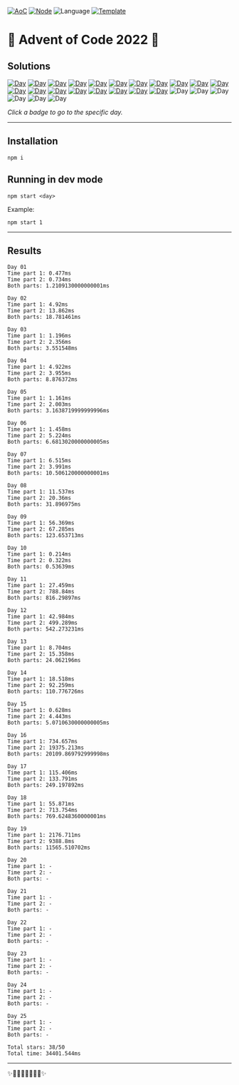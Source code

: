 <!-- Entries between SOLUTIONS and RESULTS tags are auto-generated -->

[![AoC](https://badgen.net/badge/AoC/2022/blue)](https://adventofcode.com/2022)
[![Node](https://badgen.net/badge/Node/v16.13.0+/blue)](https://nodejs.org/en/download/)
![Language](https://badgen.net/badge/Language/JavaScript/blue)
[![Template](https://badgen.net/badge/Template/aocrunner/blue)](https://github.com/caderek/aocrunner)

# 🎄 Advent of Code 2022 🎄

## Solutions

<!--SOLUTIONS-->

[![Day](https://badgen.net/badge/01/%E2%98%85%E2%98%85/green)](src/day01)
[![Day](https://badgen.net/badge/02/%E2%98%85%E2%98%85/green)](src/day02)
[![Day](https://badgen.net/badge/03/%E2%98%85%E2%98%85/green)](src/day03)
[![Day](https://badgen.net/badge/04/%E2%98%85%E2%98%85/green)](src/day04)
[![Day](https://badgen.net/badge/05/%E2%98%85%E2%98%85/green)](src/day05)
[![Day](https://badgen.net/badge/06/%E2%98%85%E2%98%85/green)](src/day06)
[![Day](https://badgen.net/badge/07/%E2%98%85%E2%98%85/green)](src/day07)
[![Day](https://badgen.net/badge/08/%E2%98%85%E2%98%85/green)](src/day08)
[![Day](https://badgen.net/badge/09/%E2%98%85%E2%98%85/green)](src/day09)
[![Day](https://badgen.net/badge/10/%E2%98%85%E2%98%85/green)](src/day10)
[![Day](https://badgen.net/badge/11/%E2%98%85%E2%98%85/green)](src/day11)
[![Day](https://badgen.net/badge/12/%E2%98%85%E2%98%85/green)](src/day12)
[![Day](https://badgen.net/badge/13/%E2%98%85%E2%98%85/green)](src/day13)
[![Day](https://badgen.net/badge/14/%E2%98%85%E2%98%85/green)](src/day14)
[![Day](https://badgen.net/badge/15/%E2%98%85%E2%98%85/green)](src/day15)
[![Day](https://badgen.net/badge/16/%E2%98%85%E2%98%85/green)](src/day16)
[![Day](https://badgen.net/badge/17/%E2%98%85%E2%98%85/green)](src/day17)
[![Day](https://badgen.net/badge/18/%E2%98%85%E2%98%85/green)](src/day18)
[![Day](https://badgen.net/badge/19/%E2%98%85%E2%98%85/green)](src/day19)
![Day](https://badgen.net/badge/20/%E2%98%86%E2%98%86/gray)
![Day](https://badgen.net/badge/21/%E2%98%86%E2%98%86/gray)
![Day](https://badgen.net/badge/22/%E2%98%86%E2%98%86/gray)
![Day](https://badgen.net/badge/23/%E2%98%86%E2%98%86/gray)
![Day](https://badgen.net/badge/24/%E2%98%86%E2%98%86/gray)
![Day](https://badgen.net/badge/25/%E2%98%86%E2%98%86/gray)

<!--/SOLUTIONS-->

_Click a badge to go to the specific day._

---

## Installation

```
npm i
```

## Running in dev mode

```
npm start <day>
```

Example:

```
npm start 1
```

---

## Results

<!--RESULTS-->

```
Day 01
Time part 1: 0.477ms
Time part 2: 0.734ms
Both parts: 1.2109130000000001ms
```

```
Day 02
Time part 1: 4.92ms
Time part 2: 13.862ms
Both parts: 18.781461ms
```

```
Day 03
Time part 1: 1.196ms
Time part 2: 2.356ms
Both parts: 3.551548ms
```

```
Day 04
Time part 1: 4.922ms
Time part 2: 3.955ms
Both parts: 8.876372ms
```

```
Day 05
Time part 1: 1.161ms
Time part 2: 2.003ms
Both parts: 3.1638719999999996ms
```

```
Day 06
Time part 1: 1.458ms
Time part 2: 5.224ms
Both parts: 6.6813020000000005ms
```

```
Day 07
Time part 1: 6.515ms
Time part 2: 3.991ms
Both parts: 10.506120000000001ms
```

```
Day 08
Time part 1: 11.537ms
Time part 2: 20.36ms
Both parts: 31.896975ms
```

```
Day 09
Time part 1: 56.369ms
Time part 2: 67.285ms
Both parts: 123.653713ms
```

```
Day 10
Time part 1: 0.214ms
Time part 2: 0.322ms
Both parts: 0.53639ms
```

```
Day 11
Time part 1: 27.459ms
Time part 2: 788.84ms
Both parts: 816.29897ms
```

```
Day 12
Time part 1: 42.984ms
Time part 2: 499.289ms
Both parts: 542.273231ms
```

```
Day 13
Time part 1: 8.704ms
Time part 2: 15.358ms
Both parts: 24.062196ms
```

```
Day 14
Time part 1: 18.518ms
Time part 2: 92.259ms
Both parts: 110.776726ms
```

```
Day 15
Time part 1: 0.628ms
Time part 2: 4.443ms
Both parts: 5.0710630000000005ms
```

```
Day 16
Time part 1: 734.657ms
Time part 2: 19375.213ms
Both parts: 20109.869792999998ms
```

```
Day 17
Time part 1: 115.406ms
Time part 2: 133.791ms
Both parts: 249.197892ms
```

```
Day 18
Time part 1: 55.871ms
Time part 2: 713.754ms
Both parts: 769.6248360000001ms
```

```
Day 19
Time part 1: 2176.711ms
Time part 2: 9388.8ms
Both parts: 11565.510702ms
```

```
Day 20
Time part 1: -
Time part 2: -
Both parts: -
```

```
Day 21
Time part 1: -
Time part 2: -
Both parts: -
```

```
Day 22
Time part 1: -
Time part 2: -
Both parts: -
```

```
Day 23
Time part 1: -
Time part 2: -
Both parts: -
```

```
Day 24
Time part 1: -
Time part 2: -
Both parts: -
```

```
Day 25
Time part 1: -
Time part 2: -
Both parts: -
```

```
Total stars: 38/50
Total time: 34401.544ms
```

<!--/RESULTS-->

---

✨🎄🎁🎄🎅🎄🎁🎄✨